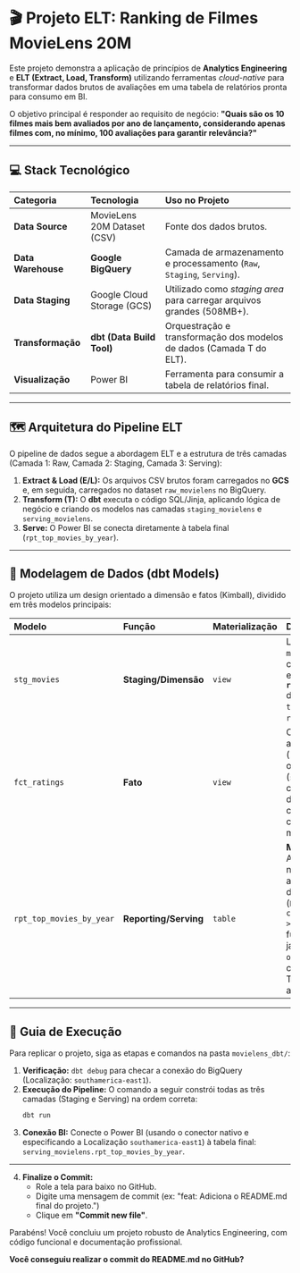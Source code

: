 # 🎬 Projeto ELT: Ranking de Filmes MovieLens 20M

Este projeto demonstra a aplicação de princípios de **Analytics Engineering** e **ELT (Extract, Load, Transform)** utilizando ferramentas *cloud-native* para transformar dados brutos de avaliações em uma tabela de relatórios pronta para consumo em BI.

O objetivo principal é responder ao requisito de negócio: **"Quais são os 10 filmes mais bem avaliados por ano de lançamento, considerando apenas filmes com, no mínimo, 100 avaliações para garantir relevância?"**

---

## 💻 Stack Tecnológico

| Categoria | Tecnologia | Uso no Projeto |
| :--- | :--- | :--- |
| **Data Source** | MovieLens 20M Dataset (CSV) | Fonte dos dados brutos. |
| **Data Warehouse** | **Google BigQuery** | Camada de armazenamento e processamento (`Raw`, `Staging`, `Serving`). |
| **Data Staging** | Google Cloud Storage (GCS) | Utilizado como *staging area* para carregar arquivos grandes (508MB+). |
| **Transformação** | **dbt (Data Build Tool)** | Orquestração e transformação dos modelos de dados (Camada T do ELT). |
| **Visualização** | Power BI | Ferramenta para consumir a tabela de relatórios final. |

---

## 🗺️ Arquitetura do Pipeline ELT

O pipeline de dados segue a abordagem ELT e a estrutura de três camadas (Camada 1: Raw, Camada 2: Staging, Camada 3: Serving):

1.  **Extract & Load (E/L):** Os arquivos CSV brutos foram carregados no **GCS** e, em seguida, carregados no dataset `raw_movielens` no BigQuery.
2.  **Transform (T):** O **dbt** executa o código SQL/Jinja, aplicando lógica de negócio e criando os modelos nas camadas `staging_movielens` e `serving_movielens`.
3.  **Serve:** O Power BI se conecta diretamente à tabela final (`rpt_top_movies_by_year`).



---

## 🧬 Modelagem de Dados (dbt Models)

O projeto utiliza um design orientado a dimensão e fatos (Kimball), dividido em três modelos principais:

| Modelo | Função | Materialização | Descrição |
| :--- | :--- | :--- | :--- |
| `stg_movies` | **Staging/Dimensão** | `view` | Limpa a tabela `movies` e, crucialmente, extrai o **`release_year`** do campo `title` usando `regexp_extract`. |
| `fct_ratings` | **Fato** | `view` | Conecta as avaliações (`ratings`) com o filme limpo (`stg_movies`), criando a base de dados central para calcular métricas. |
| `rpt_top_movies_by_year` | **Reporting/Serving** | `table` | **Modelo Final.** Agrega as notas por filme, aplica o filtro de relevância (`HAVING count(rating) >= 100`) e usa a função de janela (`rank() over...`) para classificar o Top 10 de cada ano. |

---

## 🚀 Guia de Execução

Para replicar o projeto, siga as etapas e comandos na pasta `movielens_dbt/`:

1.  **Verificação:** `dbt debug` para checar a conexão do BigQuery (Localização: `southamerica-east1`).
2.  **Execução do Pipeline:** O comando a seguir constrói todas as três camadas (Staging e Serving) na ordem correta:
    ```bash
    dbt run
    ```
3.  **Conexão BI:** Conecte o Power BI (usando o conector nativo e especificando a Localização `southamerica-east1`) à tabela final: `serving_movielens.rpt_top_movies_by_year`.

---

4.  **Finalize o Commit:**
    * Role a tela para baixo no GitHub.
    * Digite uma mensagem de commit (ex: "feat: Adiciona o README.md final do projeto.")
    * Clique em **"Commit new file"**.

Parabéns! Você concluiu um projeto robusto de Analytics Engineering, com código funcional e documentação profissional.

**Você conseguiu realizar o commit do README.md no GitHub?**
